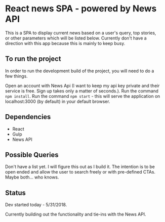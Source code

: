 # React news SPA - powered by News API

This is a SPA to display current news based on a user's query, top stories, or other parameters which will be listed below. Currently don't have a direction with this app because this is mainly to keep busy.

## To run the project

In order to run the development build of the project, you will need to do a few things.

Open an account with News Api (I want to keep my api key private and their service is free. Sign up takes only a matter of seconds.).
Run the command ``` npm install ```.
Run the command ``` npm start ``` - this will serve the application on localhost:3000 (by default) in your default browser. 

## Dependencies
<ul>
<li>React</li>
<li>Gulp</li>
<li>News API</li>
</ul>

## Possible Queries

Don't have a list yet. I will figure this out as I build it. The intention is to be open ended and allow the user to search freely or with pre-defined CTAs. Maybe both... who knows.

## Status

Dev started today - 5/31/2018.

Currently building out the functionality and tie-ins with the News API.